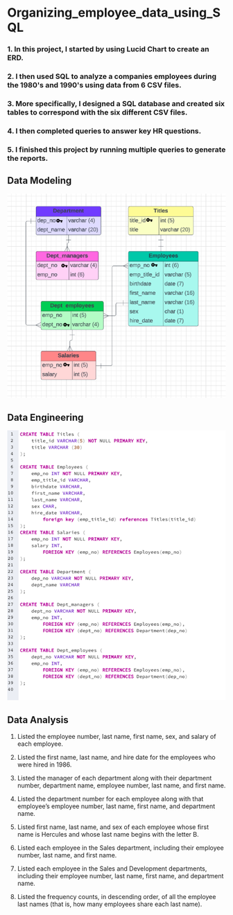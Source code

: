 # Organizing_employee_data_using_SQL

### 1. In this project, I started by using Lucid Chart to create an ERD. 

### 2. I then used SQL to analyze a companies employees during the 1980's and 1990's using data from 6 CSV files. 

### 3. More specifically, I designed a SQL database and created six tables to correspond with the six different CSV files. 

### 4. I then completed queries to answer key HR questions. 

### 5. I finished this project by running multiple queries to generate the reports.

## Data Modeling


<img src = "Images/ERD.png">

## Data Engineering

<img src = "Images/Data_Engin.png">

## Data Analysis
  
1. Listed the employee number, last name, first name, sex, and salary of each employee.

2. Listed the first name, last name, and hire date for the employees who were hired in 1986.

3. Listed the manager of each department along with their department number, department name, employee number, last name, and first name.

4. Listed the department number for each employee along with that employee’s employee number, last name, first name, and department name.

5. Listed first name, last name, and sex of each employee whose first name is Hercules and whose last name begins with the letter B.

6. Listed each employee in the Sales department, including their employee number, last name, and first name.

7. Listed each employee in the Sales and Development departments, including their employee number, last name, first name, and department name.

8. Listed the frequency counts, in descending order, of all the employee last names (that is, how many employees share each last name).

